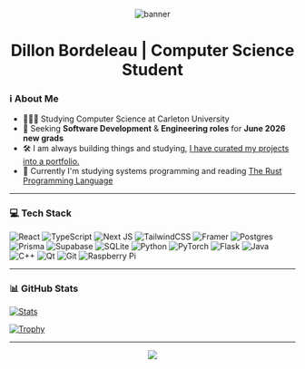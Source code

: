 <!-- Header Banner -->
<p align="center">
  <img src="https://capsule-render.vercel.app/api?type=waving&color=16a34a&height=200&section=header&text=Hey%20👋%20I'm%20Dillon!&fontSize=35&fontColor=ffffff&animation=fadeIn" alt="banner" />
</p>


<h1 align="center">Dillon Bordeleau | Computer Science Student</h1>

### ℹ️ About Me

- 👨🏼‍🎓 Studying Computer Science at Carleton University<br/>
- 💼 Seeking **Software Development** & **Engineering roles** for **June 2026 new grads**
- 🛠️ I am always building things and studying, [I have curated my projects into a portfolio.](https://www.dillonbordeleau.dev/)<br/>
- 💭 Currently I'm studying systems programming and reading [The Rust Programming Language](https://doc.rust-lang.org/book/)<br/>

---

### 💻 Tech Stack

<!-- Badges from https://github.com/Ileriayo/markdown-badges -->
<!-- Badges from https://github.com/Ileriayo/markdown-badges -->
![React](https://img.shields.io/badge/react-%2320232a.svg?style=for-the-badge&logo=react&logoColor=%2361DAFB)
![TypeScript](https://img.shields.io/badge/typescript-%23007ACC.svg?style=for-the-badge&logo=typescript&logoColor=white)
![Next JS](https://img.shields.io/badge/Next-black?style=for-the-badge&logo=next.js&logoColor=white)
![TailwindCSS](https://img.shields.io/badge/tailwindcss-%2338B2AC.svg?style=for-the-badge&logo=tailwind-css&logoColor=white)
![Framer](https://img.shields.io/badge/Framer-black?style=for-the-badge&logo=framer&logoColor=blue)
![Postgres](https://img.shields.io/badge/postgres-%23316192.svg?style=for-the-badge&logo=postgresql&logoColor=white) 
![Prisma](https://img.shields.io/badge/Prisma-3982CE?style=for-the-badge&logo=Prisma&logoColor=white)
![Supabase](https://img.shields.io/badge/Supabase-3ECF8E?style=for-the-badge&logo=supabase&logoColor=white)
![SQLite](https://img.shields.io/badge/sqlite-%2307405e.svg?style=for-the-badge&logo=sqlite&logoColor=white)
![Python](https://img.shields.io/badge/python-3670A0?style=for-the-badge&logo=python&logoColor=ffdd54)
![PyTorch](https://img.shields.io/badge/PyTorch-%23EE4C2C.svg?style=for-the-badge&logo=PyTorch&logoColor=white)
![Flask](https://img.shields.io/badge/flask-%23000.svg?style=for-the-badge&logo=flask&logoColor=white)
![Java](https://img.shields.io/badge/java-%23ED8B00.svg?style=for-the-badge&logo=openjdk&logoColor=white)
![C++](https://img.shields.io/badge/c++-%2300599C.svg?style=for-the-badge&logo=c%2B%2B&logoColor=white)
![Qt](https://img.shields.io/badge/Qt-%23217346.svg?style=for-the-badge&logo=Qt&logoColor=white)
![Git](https://img.shields.io/badge/git-%23F05033.svg?style=for-the-badge&logo=git&logoColor=white)
![Raspberry Pi](https://img.shields.io/badge/-Raspberry_Pi-C51A4A?style=for-the-badge&logo=Raspberry-Pi)

---

### 📊 GitHub Stats

[![Stats](https://github-readme-stats.vercel.app/api?username=dbordeleau&hide=prs,contribs,issues&theme=chartreuse-dark)](https://github.com/anuraghazra/github-readme-stats)
  
[![Trophy](https://github-profile-trophy.vercel.app/?username=dbordeleau&theme=matrix&no-frame=true&title=Commit,Repositories,Followers,Experience)](https://github.com/ryo-ma/github-profile-trophy)

---

<!-- Footer Banner -->
<p align="center">
  <img src="https://capsule-render.vercel.app/api?type=waving&color=16a34a&height=150&section=footer"/>
</p>


